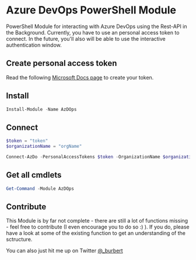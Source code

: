 # Azure DevOps PowerShell Module
PowerShell Module for interacting with Azure DevOps using the Rest-API in the Background.
Currently, you have to use an personal access token to connect. In the future, you'll also will be able to use the interactive authentication window.

## Create personal access token
Read the following [Microsoft Docs page](https://docs.microsoft.com/en-us/azure/devops/organizations/accounts/use-personal-access-tokens-to-authenticate?view=vsts) to create your token.

## Install
```powershell
Install-Module -Name AzDOps
```

## Connect
```powershell
$token = "token"
$organizationName = "orgName"

Connect-AzDo -PersonalAccessTokens $token -OrganizationName $organizationName
```

## Get all cmdlets
```powershell
Get-Command -Module AzDOps
```

## Contribute
This Module is by far not complete - there are still a lot of functions missing - feel free to contribute (I even encourage you to do so :) ). If you do, please have a look at some of the existing function to get an understanding of the sctructure.

You can also just hit me up on Twitter [@_burbert](https://twitter.com/_burbert)